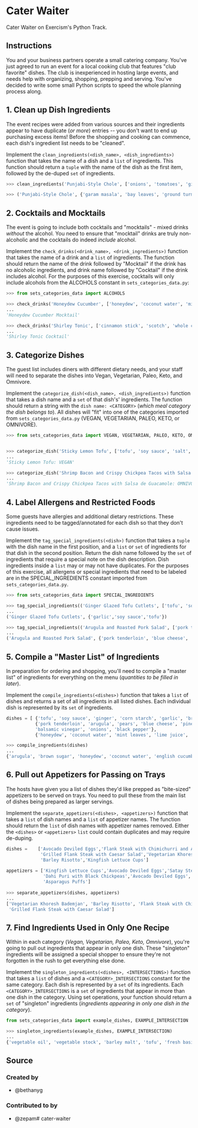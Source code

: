 # Cater Waiter

Cater Waiter on Exercism's Python Track.

## Instructions

You and your business partners operate a small catering company. You've just agreed to run an event for a local cooking club that features "club favorite" dishes. The club is inexperienced in hosting large events, and needs help with organizing, shopping, prepping and serving. You've decided to write some small Python scripts to speed the whole planning process along.

## 1. Clean up Dish Ingredients

The event recipes were added from various sources and their ingredients appear to have duplicate (_or more_) entries -- you don't want to end up purchasing excess items!
 Before the shopping and cooking can commence, each dish's ingredient list needs to be "cleaned".

Implement the `clean_ingredients(<dish_name>, <dish_ingredients>)` function that takes the name of a dish and a `list` of ingredients.
 This function should return a `tuple` with the name of the dish as the first item, followed by the de-duped `set` of ingredients.


```python
>>> clean_ingredients('Punjabi-Style Chole', ['onions', 'tomatoes', 'ginger paste', 'garlic paste', 'ginger paste', 'vegetable oil', 'bay leaves', 'cloves', 'cardamom', 'cilantro', 'peppercorns', 'cumin powder', 'chickpeas', 'coriander powder', 'red chili powder', 'ground turmeric', 'garam masala', 'chickpeas', 'ginger', 'cilantro'])

>>> ('Punjabi-Style Chole', {'garam masala', 'bay leaves', 'ground turmeric', 'ginger', 'garlic paste', 'peppercorns', 'ginger paste', 'red chili powder', 'cardamom', 'chickpeas', 'cumin powder', 'vegetable oil', 'tomatoes', 'coriander powder', 'onions', 'cilantro', 'cloves'})
```

## 2. Cocktails and Mocktails

The event is going to include both cocktails and "mocktails" - mixed drinks _without_ the alcohol.
 You need to ensure that "mocktail" drinks are truly non-alcoholic and the cocktails do indeed _include_ alcohol.

Implement the `check_drinks(<drink_name>, <drink_ingredients>)` function that takes the name of a drink and a `list` of ingredients.
 The function should return the name of the drink followed by "Mocktail" if the drink has no alcoholic ingredients, and drink name followed by "Cocktail" if the drink includes alcohol.
  For the purposes of this exercise, cocktails will only include alcohols from the ALCOHOLS constant in `sets_categories_data.py`:

```python
>>> from sets_categories_data import ALCOHOLS 

>>> check_drinks('Honeydew Cucumber', ['honeydew', 'coconut water', 'mint leaves', 'lime juice', 'salt', 'english cucumber'])
...
'Honeydew Cucumber Mocktail'

>>> check_drinks('Shirley Tonic', ['cinnamon stick', 'scotch', 'whole cloves', 'ginger', 'pomegranate juice', 'sugar', 'club soda'])
...
'Shirley Tonic Cocktail'
```

## 3. Categorize Dishes

The guest list includes diners with different dietary needs, and your staff will need to separate the dishes into Vegan, Vegetarian, Paleo, Keto, and Omnivore.

Implement the `categorize_dish(<dish_name>, <dish_ingredients>)` function that takes a dish name and a `set` of that dish's' ingredients.
The function should return a string with the `dish name: <CATEGORY>` (_which meal category the dish belongs to_).
All dishes will "fit" into one of the categories imported from `sets_categories_data.py` (VEGAN, VEGETARIAN, PALEO, KETO, or OMNIVORE).

```python
>>> from sets_categories_data import VEGAN, VEGETARIAN, PALEO, KETO, OMNIVORE


>>> categorize_dish('Sticky Lemon Tofu', ['tofu', 'soy sauce', 'salt', 'black pepper', 'cornstarch', 'vegetable oil', 'garlic', 'ginger', 'water', 'vegetable stock', 'lemon juice', 'lemon zest', 'sugar'])
...
'Sticky Lemon Tofu: VEGAN'

>>> categorize_dish('Shrimp Bacon and Crispy Chickpea Tacos with Salsa de Guacamole', ['shrimp', 'bacon', 'avocado', 'chickpeas', 'fresh tortillas', 'sea salt', 'guajillo chile', 'slivered almonds', 'olive oil', 'butter', 'black pepper', 'garlic', 'onion'])
...
'Shrimp Bacon and Crispy Chickpea Tacos with Salsa de Guacamole: OMNIVORE'
```

## 4. Label Allergens and Restricted Foods

Some guests have allergies and additional dietary restrictions.
These ingredients need to be tagged/annotated for each dish so that they don't cause issues.

Implement the `tag_special_ingredients(<dish>)` function that takes a `tuple` with the dish name in the first position, and a `list` or `set` of ingredients for that dish in the second position.
Return the dish name followed by the `set` of ingredients that require a special note on the dish description.
Dish ingredients inside a `list` may or may not have duplicates.
 For the purposes of this exercise, all allergens or special ingredients that need to be labeled are in the SPECIAL_INGREDIENTS constant imported from `sets_categories_data.py`.

```python
>>> from sets_categories_data import SPECIAL_INGREDIENTS

>>> tag_special_ingredients(('Ginger Glazed Tofu Cutlets', ['tofu', 'soy sauce', 'ginger', 'corn starch', 'garlic', 'brown sugar', 'sesame seeds', 'lemon juice']))
...
('Ginger Glazed Tofu Cutlets', {'garlic','soy sauce','tofu'})

>>> tag_special_ingredients(('Arugula and Roasted Pork Salad', ['pork tenderloin', 'arugula', 'pears', 'blue cheese', 'pine nuts', 'balsamic vinegar', 'onions', 'black pepper']))
...
('Arugula and Roasted Pork Salad', {'pork tenderloin', 'blue cheese', 'pine nuts', 'onions'})
```

## 5. Compile a "Master List" of Ingredients

In preparation for ordering and shopping, you'll need to compile a "master list" of ingredients for everything on the menu (_quantities to be filled in later_).

Implement the `compile_ingredients(<dishes>)` function that takes a `list` of dishes and returns a set of all ingredients in all listed dishes.
Each individual dish is represented by its `set` of ingredients.

```python
dishes = [ {'tofu', 'soy sauce', 'ginger', 'corn starch', 'garlic', 'brown sugar', 'sesame seeds', 'lemon juice'},
           {'pork tenderloin', 'arugula', 'pears', 'blue cheese', 'pine nuts',
           'balsamic vinegar', 'onions', 'black pepper'},
           {'honeydew', 'coconut water', 'mint leaves', 'lime juice', 'salt', 'english cucumber'}]

>>> compile_ingredients(dishes)
...
{'arugula', 'brown sugar', 'honeydew', 'coconut water', 'english cucumber', 'balsamic vinegar', 'mint leaves', 'pears', 'pork tenderloin', 'ginger', 'blue cheese', 'soy sauce', 'sesame seeds', 'black pepper', 'garlic', 'lime juice', 'corn starch', 'pine nuts', 'lemon juice', 'onions', 'salt', 'tofu'}
```

## 6. Pull out Appetizers for Passing on Trays

The hosts have given you a list of dishes they'd like prepped as "bite-sized" appetizers to be served on trays.
 You need to pull these from the main list of dishes being prepared as larger servings.

Implement the `separate_appetizers(<dishes>, <appetizers>)` function that takes a `list` of dish names and a `list` of appetizer names.
The function should return the `list` of dish names with appetizer names removed.
Either the `<dishes>` or `<appetizers>` `list` could contain duplicates and may require de-duping.

```python
dishes =    ['Avocado Deviled Eggs','Flank Steak with Chimichurri and Asparagus', 'Kingfish Lettuce Cups',
             'Grilled Flank Steak with Caesar Salad','Vegetarian Khoresh Bademjan','Avocado Deviled Eggs',
             'Barley Risotto','Kingfish Lettuce Cups']
          
appetizers = ['Kingfish Lettuce Cups','Avocado Deviled Eggs','Satay Steak Skewers',
              'Dahi Puri with Black Chickpeas','Avocado Deviled Eggs','Asparagus Puffs',
              'Asparagus Puffs']
              
>>> separate_appetizers(dishes, appetizers)
...
['Vegetarian Khoresh Bademjan', 'Barley Risotto', 'Flank Steak with Chimichurri and Asparagus', 
 'Grilled Flank Steak with Caesar Salad']
```

## 7. Find Ingredients Used in Only One Recipe

Within in each category (_Vegan, Vegetarian, Paleo, Keto, Omnivore_), you're going to pull out ingredients that appear in only one dish.
These "singleton" ingredients will be assigned a special shopper to ensure they're not forgotten in the rush to get everything else done.

Implement the `singleton_ingredients(<dishes>, <INTERSECTIONS>)` function that takes a `list` of dishes and a `<CATEGORY>_INTERSECTIONS` constant for the same category.
Each dish is represented by a `set` of its ingredients.
Each `<CATEGORY>_INTERSECTIONS` is a `set` of ingredients that appear in more than one dish in the category.
Using set operations, your function should return a `set` of "singleton" ingredients (_ingredients appearing in only one dish in the category_).

```python
from sets_categories_data import example_dishes, EXAMPLE_INTERSECTION

>>> singleton_ingredients(example_dishes, EXAMPLE_INTERSECTION)
...
{'vegetable oil', 'vegetable stock', 'barley malt', 'tofu', 'fresh basil', 'lemon', 'ginger', 'honey', 'spaghetti', 'cornstarch', 'yeast', 'red onion', 'breadcrumbs', 'mixed herbs', 'garlic powder', 'celeriac', 'lemon zest', 'sunflower oil', 'mushrooms', 'silken tofu', 'smoked tofu', 'bell pepper', 'cashews', 'oregano', 'tomatoes', 'parsley', 'red pepper flakes', 'rosemary'}
```

## Source

### Created by

- @bethanyg

### Contributed to by

- @zepam# cater-waiter
